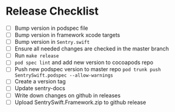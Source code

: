 # Release Checklist

  - [ ] Bump version in podspec file
  - [ ] Bump version in framework xcode targets
  - [ ] Bump version in `Sentry.swift`
  - [ ] Ensure all needed changes are checked in the master branch
  - [ ] Run `make release`
  - [ ] `pod spec lint` and add new version to cocoapods repo
  - [ ] Push new podspec version to master repo `pod trunk push SentrySwift.podspec --allow-warnings`
  - [ ] Create a version tag
  - [ ] Update sentry-docs
  - [ ] Write down changes on github in releases
  - [ ] Upload SentrySwift.Framework.zip to github release